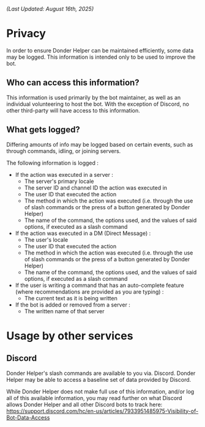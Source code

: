 *(Last Updated: August 16th, 2025)*

# Privacy

In order to ensure Donder Helper can be maintained efficiently, some data may be logged. This information is intended only to be used to improve the bot.

## Who can access this information?

This information is used primarily by the bot maintainer, as well as an individual volunteering to host the bot. With the exception of Discord, no other third-party will have access to this information.

## What gets logged?

Differing amounts of info may be logged based on certain events, such as through commands, idling, or joining servers.

The following information is logged :

- If the action was executed in a server :
  - The server's primary locale
  - The server ID and channel ID the action was executed in
  - The user ID that executed the action
  - The method in which the action was executed (i.e. through the use of slash commands or the press of a button generated by Donder Helper)
  - The name of the command, the options used, and the values of said options, if executed as a slash command
- If the action was executed in a DM (Direct Message) :
  - The user's locale
  - The user ID that executed the action
  - The method in which the action was executed (i.e. through the use of slash commands or the press of a button generated by Donder Helper)
  - The name of the command, the options used, and the values of said options, if executed as a slash command
- If the user is writing a command that has an auto-complete feature (where recommendations are provided as you are typing) :
  - The current text as it is being written
- If the bot is added or removed from a server :
  - The written name of that server

# Usage by other services

## Discord

Donder Helper's slash commands are available to you via. Discord. Donder Helper may be able to access a baseline set of data provided by Discord.

While Donder Helper does not make full use of this information, and/or log all of this available information, you may read further on what Discord allows Donder Helper and all other Discord bots to track here: https://support.discord.com/hc/en-us/articles/7933951485975-Visibility-of-Bot-Data-Access
